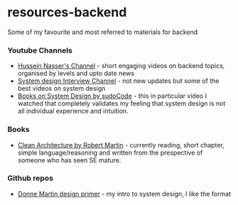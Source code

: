# resources-backend
Some of my favourite and most referred to materials for backend

### Youtube Channels 
- [Hussein Nasser's Channel](https://www.youtube.com/user/GISIGeometry) - short engaging videos on backend topics, organised by levels and upto date news 
- [System design Interview Channel](https://www.youtube.com/channel/UC9vLsnF6QPYuH51njmIooCQ) - not new updates but some of the best videos on system design
- [Books on System Design  by sudoCode](https://www.youtube.com/watch?v=5dqvbDModlw) - this in particular video I watched that completely validates my feeling that system design is not all individual experience and intuition. 

### Books
- [Clean Architecture by Robert Martin](https://www.amazon.com/Clean-Architecture-Craftsmans-Software-Structure/dp/0134494164/ref=as_li_ss_tl?dchild=1&keywords=system+design&qid=1605312398&sr=8-6&linkCode=sl1&tag=365blottochal-20&linkId=3d8ff18842c09bca401aa061f9fd76ad&language=en_US) - currently reading, short chapter, simple language/reasoning and written from the prespective of someone who has seen SE mature.

### Github repos
- [Donne Martin design primer](https://github.com/donnemartin/system-design-primer) - my intro to system design, I like the format
